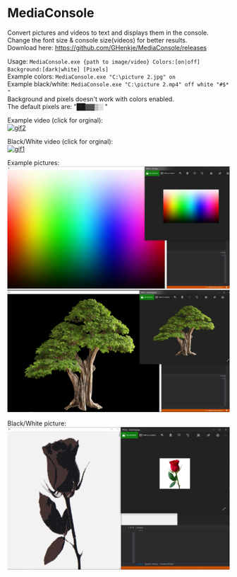 # MediaConsole
Convert pictures and videos to text and displays them in the console.\
Change the font size & console size(videos) for better results.\
Download here: https://github.com/GHenkje/MediaConsole/releases

Usage: ```MediaConsole.exe {path to image/video} Colors:[on|off] Background:[dark|white] [Pixels]```\
Example colors: ```MediaConsole.exe "C:\picture 2.jpg" on```\
Example black/white: ```MediaConsole.exe "C:\picture 2.mp4" off white "#$* "```\
Background and pixels doesn't work with colors enabled.\
The default pixels are: "██▓▓▒░  "

Example video (click for orginal):\
[![gif2](README/gif2.gif)](https://www.youtube.com/watch?v=vq2jYFZVMDA)

Black/White video (click for orginal):\
[![gif1](README/gif1.gif)](https://www.youtube.com/watch?v=w3jLJU7DT5E)

Example pictures:\
![picture1](README/picture1.jpg)
![picture2](README/picture2.jpg)

Black/White picture:\
![picture3](README/picture3.jpg)


